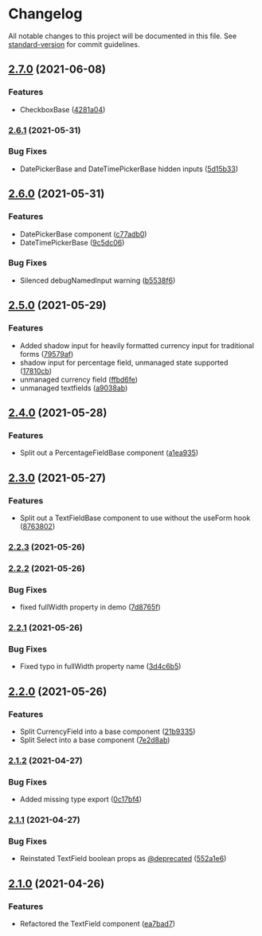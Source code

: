 # Changelog

All notable changes to this project will be documented in this file. See [standard-version](https://github.com/conventional-changelog/standard-version) for commit guidelines.

## [2.7.0](https://github.com/claytonfbell/material-ui-pack/compare/v2.6.1...v2.7.0) (2021-06-08)


### Features

* CheckboxBase ([4281a04](https://github.com/claytonfbell/material-ui-pack/commit/4281a042f906e126c61f10aa8350cd9d12ee9866))

### [2.6.1](https://github.com/claytonfbell/material-ui-pack/compare/v2.6.0...v2.6.1) (2021-05-31)


### Bug Fixes

* DatePickerBase and DateTimePickerBase hidden inputs ([5d15b33](https://github.com/claytonfbell/material-ui-pack/commit/5d15b33338f4e18869003321d145db6c8e93e7bb))

## [2.6.0](https://github.com/claytonfbell/material-ui-pack/compare/v2.5.0...v2.6.0) (2021-05-31)


### Features

* DatePickerBase component ([c77adb0](https://github.com/claytonfbell/material-ui-pack/commit/c77adb055a6fba29028385c4c65a7e51ac5cbda3))
* DateTimePickerBase ([9c5dc06](https://github.com/claytonfbell/material-ui-pack/commit/9c5dc063416611643a74750b7e6e4ec05acea885))


### Bug Fixes

* Silenced debugNamedInput warning ([b5538f6](https://github.com/claytonfbell/material-ui-pack/commit/b5538f6dacabd4a325530d859728c3c22a48a873))

## [2.5.0](https://github.com/claytonfbell/material-ui-pack/compare/v2.4.0...v2.5.0) (2021-05-29)


### Features

* Added shadow input for heavily formatted currency input for traditional forms ([79579af](https://github.com/claytonfbell/material-ui-pack/commit/79579af2a2ad8dde3691fecaf8826cc09aea500e))
* shadow input for percentage field, unmanaged state supported ([17810cb](https://github.com/claytonfbell/material-ui-pack/commit/17810cb977e88aa5fb52523461b0b85cae1badf3))
* unmanaged currency field ([ffbd6fe](https://github.com/claytonfbell/material-ui-pack/commit/ffbd6fe3733904d48fc452ef29c2f82792148638))
* unmanaged textfields ([a9038ab](https://github.com/claytonfbell/material-ui-pack/commit/a9038ab3f27a3850857f6a4de665a58117b2a02a))

## [2.4.0](https://github.com/claytonfbell/material-ui-pack/compare/v2.3.0...v2.4.0) (2021-05-28)


### Features

* Split out a PercentageFieldBase component ([a1ea935](https://github.com/claytonfbell/material-ui-pack/commit/a1ea935d1c32007615b024da20f7e65c696dc8c6))

## [2.3.0](https://github.com/claytonfbell/material-ui-pack/compare/v2.2.3...v2.3.0) (2021-05-27)


### Features

* Split out a TextFieldBase component to use without the useForm hook ([8763802](https://github.com/claytonfbell/material-ui-pack/commit/8763802c5452c5ae8bd44c478644aa517ed14805))

### [2.2.3](https://github.com/claytonfbell/material-ui-pack/compare/v2.2.2...v2.2.3) (2021-05-26)

### [2.2.2](https://github.com/claytonfbell/material-ui-pack/compare/v2.2.1...v2.2.2) (2021-05-26)


### Bug Fixes

* fixed fullWidth property in demo ([7d8765f](https://github.com/claytonfbell/material-ui-pack/commit/7d8765f20ca22df1e6f986008768ccaf7351ea24))

### [2.2.1](https://github.com/claytonfbell/material-ui-pack/compare/v2.2.0...v2.2.1) (2021-05-26)


### Bug Fixes

* Fixed typo in fullWidth property name ([3d4c6b5](https://github.com/claytonfbell/material-ui-pack/commit/3d4c6b5f9e4c906d69272f63788ebc79e6e4441c))

## [2.2.0](https://github.com/claytonfbell/material-ui-pack/compare/v2.1.2...v2.2.0) (2021-05-26)


### Features

* Split CurrencyField into a base component ([21b9335](https://github.com/claytonfbell/material-ui-pack/commit/21b9335e6c30224d43c98f70552ca99b4f8da9fb))
* Split Select into a base component ([7e2d8ab](https://github.com/claytonfbell/material-ui-pack/commit/7e2d8ab8ade85200d7f689fbf6fb80e8e9bb3b84))

### [2.1.2](https://github.com/claytonfbell/material-ui-pack/compare/v2.1.1...v2.1.2) (2021-04-27)


### Bug Fixes

* Added missing type export ([0c17bf4](https://github.com/claytonfbell/material-ui-pack/commit/0c17bf495d9d429da7c4da36fc509ff6e1b8a088))

### [2.1.1](https://github.com/claytonfbell/material-ui-pack/compare/v2.1.0...v2.1.1) (2021-04-27)


### Bug Fixes

* Reinstated TextField boolean props as [@deprecated](https://github.com/deprecated) ([552a1e6](https://github.com/claytonfbell/material-ui-pack/commit/552a1e659d886903358576001f7db054fcf0168d))

## [2.1.0](https://github.com/claytonfbell/material-ui-pack/compare/v2.0.2...v2.1.0) (2021-04-26)


### Features

* Refactored the TextField component ([ea7bad7](https://github.com/claytonfbell/material-ui-pack/commit/ea7bad75751ffe1fa3fa48393fd32b5da5076df4))
